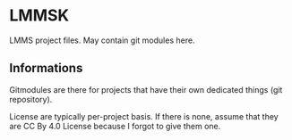 # LMMSK

LMMS project files. May contain git modules here.


## Informations

Gitmodules are there for projects that have their own dedicated things (git repository).

License are typically per-project basis. If there is none, assume that they are CC By 4.0 License because I forgot to give them one.
